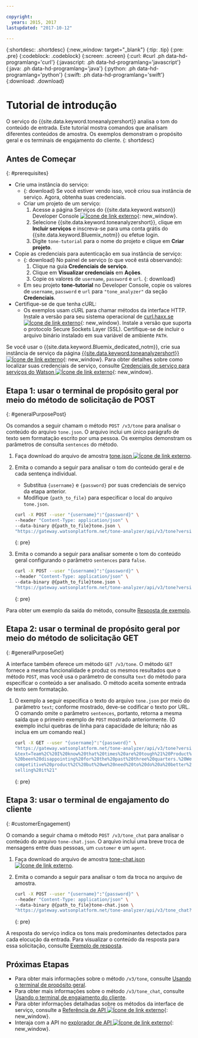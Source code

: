 ```yaml
---

copyright:
  years: 2015, 2017
lastupdated: "2017-10-12"

---
```


{:shortdesc: .shortdesc}
{:new_window: target="_blank"}
{:tip: .tip}
{:pre: .pre}
{:codeblock: .codeblock}
{:screen: .screen}
{:curl: #curl .ph data-hd-programlang='curl'}
{:javascript: .ph data-hd-programlang='javascript'}
{:java: .ph data-hd-programlang='java'}
{:python: .ph data-hd-programlang='python'}
{:swift: .ph data-hd-programlang='swift'}
{:download: .download}

# Tutorial de introdução

O serviço do {{site.data.keyword.toneanalyzershort}} analisa o tom do conteúdo de entrada. Este tutorial mostra comandos que analisam diferentes conteúdos de amostra. Os exemplos demonstram o propósito geral e os terminais de engajamento do cliente.
{: shortdesc}

## Antes de Começar
{: #prerequisites}

- Crie uma instância do serviço:
    - {: download} Se você estiver vendo isso, você criou sua instância de serviço. Agora, obtenha suas credenciais.
    - Criar um projeto de um serviço:
        1.  Acesse a página Serviços do {{site.data.keyword.watson}} Developer Console [ ![Ícone de link externo](../../icons/launch-glyph.svg "Ícone de link externo")](https://console.{DomainName}/developer/watson/services){: new_window}.
        1.  Selecione {{site.data.keyword.toneanalyzershort}}, clique em **Incluir serviços** e inscreva-se para uma conta grátis do {{site.data.keyword.Bluemix_notm}} ou efetue login.
        1.  Digite `tone-tutorial` para o nome do projeto e clique em **Criar projeto**.
- Copie as credenciais para autenticação em sua instância de serviço:
    - {: download} No painel de serviço (o que você está observando):
        1.  Clique na guia **Credenciais de serviço**.
        1.  Clique em **Visualizar credenciais** em **Ações**.
        1.  Copie os valores de `username`, `password` e `url`.
        {: download}
    - Em seu projeto **tone-tutorial** no Developer Console, copie os valores de `username`, `password` e `url` para `"tone_analyzer"` da seção **Credenciais**.
- Certifique-se de que tenha cURL:
    - Os exemplos usam cURL para chamar métodos da interface HTTP. Instale a versão para seu sistema operacional de [curl.haxx.se ![Ícone de link externo](../../icons/launch-glyph.svg "Ícone de link externo")](https://curl.haxx.se/){: new_window}. Instale a versão que suporta o protocolo Secure Sockets Layer (SSL). Certifique-se de incluir o arquivo binário instalado em sua variável de ambiente `PATH`.

<!-- Remove this text after dedicated instances have the Developer Console: begin -->

Se você usar o {{site.data.keyword.Bluemix_dedicated_notm}}, crie sua instância de serviço da página [{{site.data.keyword.toneanalyzershort}} ![Ícone de link externo](../../icons/launch-glyph.svg "Ícone de link externo")](https://console.{DomainName}/catalog/services/tone-analyzer/){: new_window}. Para obter detalhes sobre como localizar suas credenciais de serviço, consulte [Credenciais de serviço para serviços do Watson ![Ícone de link externo](../../icons/launch-glyph.svg "Ícone de link externo")](/docs/services/watson/getting-started-credentials.html#getting-credentials-manually){: new_window}.

<!-- Remove this text after dedicated instances have the Developer Console: end -->

## Etapa 1: usar o terminal de propósito geral por meio do método de solicitação de POST
{: #generalPurposePost}

Os comandos a seguir chamam o método `POST /v3/tone` para analisar o conteúdo do arquivo `tone.json`. O arquivo inclui um único parágrafo de texto sem formatação escrito por uma pessoa. Os exemplos demonstram os parâmetros de consulta `sentences` do método.

1.  Faça download do arquivo de amostra <a target="_blank" href="https://watson-developer-cloud.github.io/doc-tutorial-downloads/tone-analyzer/tone.json" download="tone.json">tone.json <img src="../../icons/launch-glyph.svg" alt="Ícone de link externo" title="Ícone de link externo" class="style-scope doc-content"></a>.
1.  Emita o comando a seguir para analisar o tom do conteúdo geral e de cada sentença individual.
    -   Substitua `{username}` e `{password}` por suas credenciais de serviço da etapa anterior.
    -   Modifique `{path_to_file}` para especificar o local do arquivo `tone.json`.

    ```bash
    curl -X POST --user "{username}":"{password}" \
    --header "Content-Type: application/json" \
    --data-binary @{path_to_file}tone.json \
    "https://gateway.watsonplatform.net/tone-analyzer/api/v3/tone?version=2017-09-21"
    ```
    {: pre}

1.  Emita o comando a seguir para analisar somente o tom do conteúdo geral configurando o parâmetro `sentences` para `false`.

    ```bash
    curl -X POST --user "{username}":"{password}" \
    --header "Content-Type: application/json" \
    --data-binary @{path_to_file}tone.json \
    "https://gateway.watsonplatform.net/tone-analyzer/api/v3/tone?version=2017-09-21&sentences=false" \
    ```
    {: pre}

Para obter um exemplo da saída do método, consulte [Resposta de exemplo](/docs/services/tone-analyzer/using-tone.html#exampleResponse).

## Etapa 2: usar o terminal de propósito geral por meio do método de solicitação GET
{: #generalPurposeGet}

A interface também oferece um método `GET /v3/tone`. O método `GET` fornece a mesma funcionalidade e produz os mesmos resultados que o método `POST`, mas você usa o parâmetro de consulta `text` do método para especificar o conteúdo a ser analisado. O método aceita somente entrada de texto sem formatação.

1.  O exemplo a seguir especifica o texto do arquivo `tone.json` por meio do parâmetro `text`; conforme mostrado, deve-se codificar o texto por URL. O comando omite o parâmetro `sentences`, portanto, retorna a mesma saída que o primeiro exemplo de `POST` mostrado anteriormente. (O exemplo inclui quebras de linha para capacidade de leitura; não as inclua em um comando real.)

    ```bash
    curl -X GET --user "{username}":"{password}" \
    "https://gateway.watsonplatform.net/tone-analyzer/api/v3/tone?version=2017-09-21
    &text=Team%2C%20I%20know%20that%20times%20are%20tough%21%20Product%20sales%20have
    %20been%20disappointing%20for%20the%20past%20three%20quarters.%20We%20have%20a%20
    competitive%20product%2C%20but%20we%20need%20to%20do%20a%20better%20job%20of%20
    selling%20it%21"
    ```
    {: pre}

## Etapa 3: usar o terminal de engajamento do cliente
{: #customerEngagement}

O comando a seguir chama o método `POST /v3/tone_chat` para analisar o conteúdo do arquivo `tone-chat.json`. O arquivo inclui uma breve troca de mensagens entre duas pessoas, um <code>customer</code> e um <code>agent</code>.

1.  Faça download do arquivo de amostra <a target="_blank" href="https://watson-developer-cloud.github.io/doc-tutorial-downloads/tone-analyzer/tone-chat.json" download="tone-chat.json">tone-chat.json <img src="../../icons/launch-glyph.svg" alt="Ícone de link externo" title="Ícone de link externo" class="style-scope doc-content"></a>.
1.  Emita o comando a seguir para analisar o tom da troca no arquivo de amostra.

    ```bash
    curl -X POST --user "{username}":"{password}" \
    --header "Content-Type: application/json" \
    --data-binary @{path_to_file}tone-chat.json \
    "https://gateway.watsonplatform.net/tone-analyzer/api/v3/tone_chat?version=2017-09-21"
    ```
    {: pre}

A resposta do serviço indica os tons mais predominantes detectados para cada elocução da entrada. Para visualizar o conteúdo da resposta para essa solicitação, consulte [Exemplo de resposta](/docs/services/tone-analyzer/using-tone-chat.html#exampleResponse).

## Próximas Etapas

-   Para obter mais informações sobre o método `/v3/tone`, consulte [Usando o terminal de propósito geral](/docs/services/tone-analyzer/using-tone.html).
-   Para obter mais informações sobre o método `/v3/tone_chat`, consulte [Usando o terminal de engajamento do cliente](/docs/services/tone-analyzer/using-tone-chat.html).
-   Para obter informações detalhadas sobre os métodos da interface de serviço, consulte a [Referência de API ![Ícone de link externo](../../icons/launch-glyph.svg "Ícone de link externo")](https://www.ibm.com/watson/developercloud/tone-analyzer/api/v3/){: new_window}.
-   Interaja com a API no [explorador de API ![Ícone de link externo](../../icons/launch-glyph.svg "Ícone de link externo")](https://watson-api-explorer.mybluemix.net/apis/tone-analyzer-v3){: new_window}.
